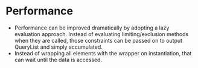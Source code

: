 # Performance

* Performance can be improved dramatically by adopting a lazy evaluation
approach. Instead of evaluating limiting/exclusion methods when they are
called, those constraints can be passed on to output QueryList and simply
accumulated.
* Instead of wrapping all elements with the wrapper on instantiation, that
can wait until the data is accessed.